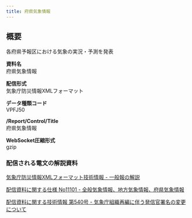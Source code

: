 ```yaml
---
title: 府県気象情報
---
```


## 概要
各府県予報区における気象の実況・予測を発表

**資料名** <br/>
 府県気象情報
 
**配信形式** <br/>
 気象庁防災情報XMLフォーマット

**データ種類コード** <br/>
 VPFJ50

**/Report/Control/Title** <br/>
 府県気象情報
 
**WebSocket圧縮形式** <br/>
 gzip

### 配信される電文の解説資料
 [気象庁防災情報XMLフォーマット技術情報 - 一般報の解説](https://dmdata.jp/docs/jma/manual/0221-0246.pdf) 
 
 
 [配信資料に関する仕様 No11101 - 全般気象情報、地方気象情報、府県気象情報](https://www.data.jma.go.jp/suishin/shiyou/pdf/no11101)


 [配信資料に関する技術情報 第540号 - 気象庁組織再編に伴う発信官署名の変更について](https://dmdata.jp/docs/jma/technical/540.pdf) 
